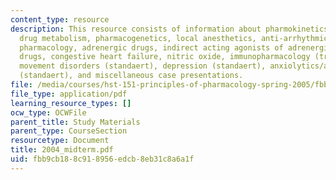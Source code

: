 ```yaml
---
content_type: resource
description: This resource consists of information about pharmokinetics, receptors,
  drug metabolism, pharmacogenetics, local anesthetics, anti-arrhythmic drugs, autonomic
  pharmacology, adrenergic drugs, indirect acting agonists of adrenergic system, cholinergic
  drugs, congestive heart failure, nitric oxide, immunopharmacology (transplant immunosuppression),
  movement disorders (standaert), depression (standaert), anxiolytics/anticonvulsants
  (standaert), and miscellaneous case presentations.
file: /media/courses/hst-151-principles-of-pharmacology-spring-2005/fbb9cb188c918956edcb8eb31c8a6a1f_2004_midterm.pdf
file_type: application/pdf
learning_resource_types: []
ocw_type: OCWFile
parent_title: Study Materials
parent_type: CourseSection
resourcetype: Document
title: 2004_midterm.pdf
uid: fbb9cb18-8c91-8956-edcb-8eb31c8a6a1f
---
```

